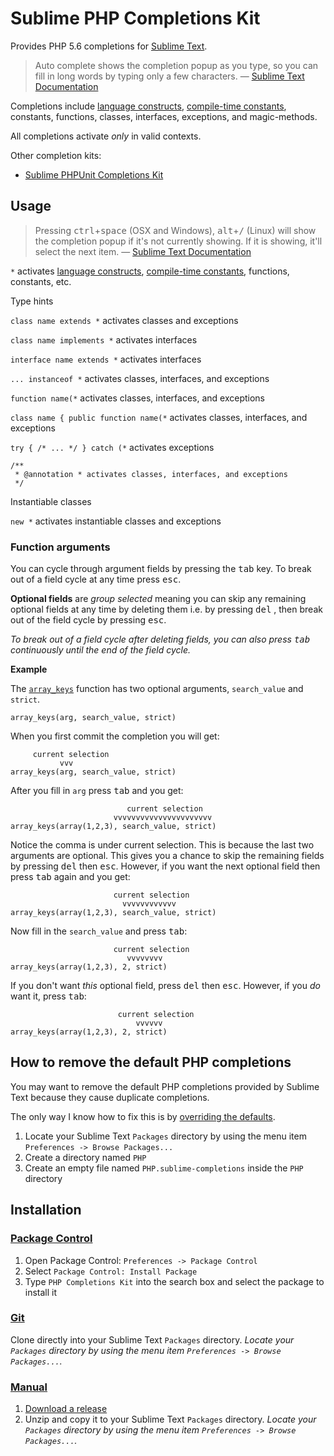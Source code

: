 Sublime PHP Completions Kit
===========================

Provides PHP 5.6 completions for [Sublime Text](http://www.sublimetext.com).

> Auto complete shows the completion popup as you type, so you can fill in long
> words by typing only a few characters. &mdash; [Sublime Text Documentation](http://www.sublimetext.com/docs/3/auto_complete.html)

Completions include [language constructs], [compile-time constants],
constants, functions, classes, interfaces, exceptions, and magic-methods.

[language constructs]: http://php.net/manual/reserved.keywords.php
[compile-time constants]: http://php.net/manual/reserved.keywords.php

All completions activate *only* in valid contexts.

Other completion kits:

* [Sublime PHPUnit Completions Kit](https://github.com/gerardroche/sublime-phpunitck)

Usage
-----

> Pressing <kbd>ctrl</kbd>+<kbd>space</kbd> (OSX and Windows),
> <kbd>alt</kbd>+<kbd>/</kbd> (Linux) will show the completion popup if it's not
> currently showing.  If it is showing, it'll select the next item.
> &mdash; [Sublime Text Documentation](http://www.sublimetext.com/docs/3/auto_complete.html)

`*` activates [language constructs], [compile-time constants],
functions, constants, etc.

Type hints

`class name extends *` activates classes and exceptions

`class name implements *` activates interfaces

`interface name extends *` activates interfaces

`... instanceof *` activates classes, interfaces, and exceptions

`function name(*` activates classes, interfaces, and exceptions

`class name { public function name(*` activates classes, interfaces, and exceptions

`try { /* ... */ } catch (*` activates exceptions

    /**
     * @annotation * activates classes, interfaces, and exceptions
     */

Instantiable classes

`new *` activates instantiable classes and exceptions

### Function arguments

You can cycle through argument fields by pressing the <kbd>tab</kbd> key.  To
break out of a field cycle at any time press <kbd>esc</kbd>.

**Optional fields** are *group selected* meaning you can skip any remaining
optional fields at any time by deleting them i.e. by pressing <kbd>del</kbd>
, then break out of the field cycle by pressing <kbd>esc</kbd>.

*To break out of a field cycle after deleting fields, you can also press
<kbd>tab</kbd> continuously until the end of the field cycle.*

**Example**

The [`array_keys`][phpdocs_array_keys] function has two optional arguments,
`search_value` and `strict`.

    array_keys(arg, search_value, strict)

When you first commit the completion you will get:

         current selection
               vvv
    array_keys(arg, search_value, strict)

After you fill in `arg` press <kbd>tab</kbd> and you get:

                              current selection
                           vvvvvvvvvvvvvvvvvvvvvv
    array_keys(array(1,2,3), search_value, strict)

Notice the comma is under current selection.  This is because the last two
arguments are optional.  This gives you a chance to skip the remaining fields by
pressing <kbd>del</kbd> then <kbd>esc</kbd>.  However, if you want the next
optional field then press <kbd>tab</kbd> again and you get:

                           current selection
                             vvvvvvvvvvvv
    array_keys(array(1,2,3), search_value, strict)

Now fill in the `search_value` and press <kbd>tab</kbd>:

                           current selection
                              vvvvvvvv
    array_keys(array(1,2,3), 2, strict)

If you don't want *this* optional field, press <kbd>del</kbd> then
<kbd>esc</kbd>.  However, if you *do* want it, press <kbd>tab</kbd>:

                            current selection
                                vvvvvv
    array_keys(array(1,2,3), 2, strict)

[phpdocs_array_keys]: http://php.net/array_keys

How to remove the default PHP completions
-----------------------------------------

You may want to remove the default PHP completions provided by Sublime Text
because they cause duplicate completions.

The only way I know how to fix this is by [overriding the defaults](http://www.sublimetext.com/docs/3/packages.html).

1. Locate your Sublime Text `Packages` directory by using the menu item
`Preferences -> Browse Packages...`
2. Create a directory named `PHP`
3. Create an empty file named `PHP.sublime-completions` inside the `PHP`
directory

Installation
------------

### [Package Control](https://sublime.wbond.net/installation)

1. Open Package Control: `Preferences -> Package Control`
2. Select `Package Control: Install Package`
3. Type `PHP Completions Kit` into the search box and select the package to
install it

### [Git](http://git-scm.com)

Clone directly into your Sublime Text `Packages` directory.  *Locate your
`Packages` directory by using the menu item
`Preferences -> Browse Packages...`.*

### [Manual](http://www.sublimetext.com/docs/3/packages.html)

1. [Download a release](https://github.com/gerardroche/sublime-phpck/releases)
2. Unzip and copy it to your Sublime Text `Packages` directory.  *Locate your
`Packages` directory by using the menu item
`Preferences -> Browse Packages...`.*
